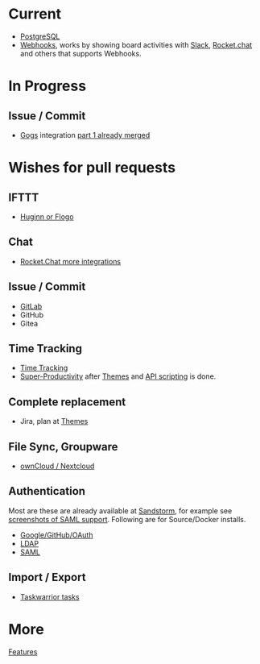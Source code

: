 # Current

* [PostgreSQL](https://github.com/wekan/wekan-postgresql)
* [Webhooks](https://github.com/wekan/wekan/wiki/Features#webhooks), works by showing board activities with [Slack](https://slack.com/), [Rocket.chat](https://rocket.chat/) and others that supports Webhooks.

# In Progress

## Issue / Commit

* [Gogs](https://github.com/wekan/wekan/issues/253) integration [part 1 already merged](https://github.com/wekan/wekan/pull/1189)

# Wishes for pull requests

## IFTTT

* [Huginn or Flogo](https://github.com/wekan/wekan/issues/1160)

## Chat

* [Rocket.Chat more integrations](https://github.com/RocketChat/Rocket.Chat/issues/672#issuecomment-328469079)

## Issue / Commit

* [GitLab](https://github.com/wekan/wekan/issues/109)
* GitHub
* Gitea

## Time Tracking

* [Time Tracking](https://github.com/wekan/wekan/issues/812)
* [Super-Productivity](https://github.com/johannesjo/super-productivity/issues/7) after [Themes](https://github.com/wekan/wekan/issues/781) and [API scripting](https://github.com/wekan/wekan/issues/794) is done.

## Complete replacement

* Jira, plan at [Themes](https://github.com/wekan/wekan/issues/781)

## File Sync, Groupware

* [ownCloud / Nextcloud](https://github.com/wekan/wekan/issues/687)

## Authentication

Most are these are already available at [Sandstorm](https://sandstorm.io), for example see
[screenshots of SAML support](https://discourse.wekan.io/t/sso-passing-variables-through-url/493/8).
Following are for Source/Docker installs.

* [Google/GitHub/OAuth](https://github.com/wekan/wekan/issues/234)
* [LDAP](https://github.com/wekan/wekan/issues/119)
* [SAML](https://github.com/wekan/wekan/issues/708)

## Import / Export

* [Taskwarrior tasks](https://github.com/wekan/wekan/issues/827)

# More

[Features](https://github.com/wekan/wekan/wiki/Features)